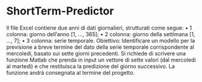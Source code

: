 # ShortTerm-Predictor
Il file Excel contiene due anni di dati giornalieri, strutturati come segue: • 1 colonna: giorno dell’anno [1, ..., 365]; • 2 colonna: giorno della settimana [1, ..., 7]; • 3 colonna: serie temporale. Obiettivo: Identificare un modello per la previsione a breve termine del dato della serie temporale corrispondente al mercoledì, basato sui sette giorni precedenti. Si richiede di scrivere una funzione Matlab che prenda in input un vettore di sette valori (dal mercoledì al martedì) e che restituisca la predizione del giorno successivo. La funzione andrà consegnata al termine del progetto.
